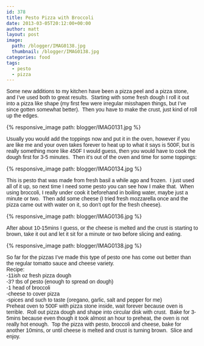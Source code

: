 ```yaml
---
id: 378
title: Pesto Pizza with Broccoli
date: 2013-03-05T20:12:00+00:00
author: matt
layout: post
image: 
  path: /blogger/IMAG0138.jpg
  thumbnail: /blogger/IMAG0138.jpg
categories: food
tags:
  - pesto
  - pizza
---
```

<span style="font-family: Arial, Helvetica, sans-serif;">Some new additions to my kitchen have been a pizza peel and a pizza stone, and I&#8217;ve used both to great results. &nbsp;Starting with some fresh dough I roll it out into a pizza like shape (my first few were irregular&nbsp;misshapen&nbsp;things, but I&#8217;ve since gotten somewhat better). &nbsp;Then you have to make the crust, just kind of roll up the edges.


{% responsive_image path: blogger/IMAG0131.jpg %}


<span style="font-family: Arial, Helvetica, sans-serif;">Usually you would add the toppings now and put it in the oven, however if you are like me and your oven takes forever to heat up to what it says is 500F, but is really something more like 450F I would guess, then you would have to cook the dough first for 3-5 minutes. &nbsp;Then it&#8217;s out of the oven and time for some toppings:


{% responsive_image path: blogger/IMAG0134.jpg %}


<span style="font-family: Arial, Helvetica, sans-serif;">This is pesto that was made from fresh basil a while ago and frozen. &nbsp;I just used all of it up, so next time I need some pesto you can see how I make that. &nbsp;When using broccoli, I really&nbsp;under cook&nbsp;it beforehand in boiling water, maybe just a minute or two. &nbsp;Then add some cheese (I tried fresh&nbsp;mozzarella&nbsp;once and the pizza came out with water on it, so don&#8217;t opt for the fresh cheese).


{% responsive_image path: blogger/IMAG0136.jpg %}


<span style="font-family: Arial, Helvetica, sans-serif;">After about 10-15mins I guess, or the cheese is melted and the crust is starting to brown, take it out and let it sit for a minute or two before slicing and eating.


{% responsive_image path: blogger/IMAG0138.jpg %}


<span style="font-family: Arial, Helvetica, sans-serif;">So far for the pizzas I&#8217;ve made this type of pesto one has come out better than the regular tomatto sauce and cheese variety.  
<span style="font-family: Arial, Helvetica, sans-serif;">Recipe:  
<span style="font-family: Arial, Helvetica, sans-serif;">-11ish oz fresh pizza dough  
<span style="font-family: Arial, Helvetica, sans-serif;">-3? tbs of pesto (enough to spread on dough)  
<span style="font-family: Arial, Helvetica, sans-serif;">-1 head of broccoli  
<span style="font-family: Arial, Helvetica, sans-serif;">-cheese to cover pizza  
<span style="font-family: Arial, Helvetica, sans-serif;">-spices and such to taste (oregano, garlic, salt and pepper for me)  
<span style="font-family: Arial, Helvetica, sans-serif;">Preheat oven to 500F with pizza stone inside, wait forever because oven is terrible. &nbsp;Roll out pizza dough and shape into circular disk with crust. &nbsp;Bake for 3-5mins because even though it took almost an hour to preheat, the oven is not really hot enough. &nbsp;Top the pizza with pesto, broccoli and cheese, bake for another 10mins, or until cheese is melted and crust is turning brown. &nbsp;Slice and enjoy.
